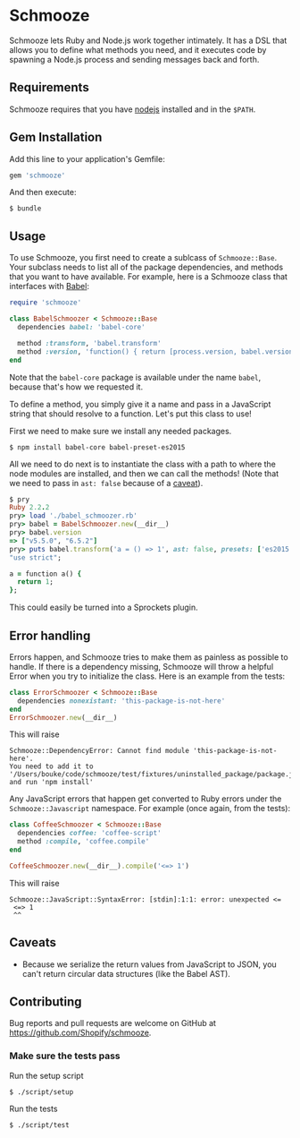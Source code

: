 # Schmooze

Schmooze lets Ruby and Node.js work together intimately. It has a DSL that allows you to define what methods you need, and it executes code by spawning a Node.js process and sending messages back and forth.

## Requirements

Schmooze requires that you have [nodejs](https://nodejs.org/en/) installed and in the `$PATH`.

## Gem Installation

Add this line to your application's Gemfile:

```ruby
gem 'schmooze'
```

And then execute:

    $ bundle

## Usage

To use Schmooze, you first need to create a sublcass of `Schmooze::Base`. Your subclass needs to list all of the package dependencies, and methods that you want to have available. For example, here is a Schmooze class that interfaces with [Babel](https://babeljs.io/):

```ruby
require 'schmooze'

class BabelSchmoozer < Schmooze::Base
  dependencies babel: 'babel-core'

  method :transform, 'babel.transform'
  method :version, 'function() { return [process.version, babel.version]; }'
end
```

Note that the `babel-core` package is available under the name `babel`, because that's how we requested it.

To define a method, you simply give it a name and pass in a JavaScript string that should resolve to a function. Let's put this class to use!

First we need to make sure we install any needed packages.

`$ npm install babel-core babel-preset-es2015`

All we need to do next is to instantiate the class with a path to where the node modules are installed, and then we can call the methods! (Note that we need to pass in `ast: false` because of a [caveat](#caveats)).

```ruby
$ pry
Ruby 2.2.2
pry> load './babel_schmoozer.rb'
pry> babel = BabelSchmoozer.new(__dir__)
pry> babel.version
=> ["v5.5.0", "6.5.2"]
pry> puts babel.transform('a = () => 1', ast: false, presets: ['es2015'])['code']
"use strict";

a = function a() {
  return 1;
};
```

This could easily be turned into a Sprockets plugin.

## Error handling

Errors happen, and Schmooze tries to make them as painless as possible to handle. If there is a dependency missing, Schmooze will throw a helpful Error when you try to initialize the class. Here is an example from the tests:

```ruby
class ErrorSchmoozer < Schmooze::Base
  dependencies nonexistant: 'this-package-is-not-here'
end
ErrorSchmoozer.new(__dir__)
```

This will raise

```
Schmooze::DependencyError: Cannot find module 'this-package-is-not-here'.
You need to add it to '/Users/bouke/code/schmooze/test/fixtures/uninstalled_package/package.json' and run 'npm install'
```

Any JavaScript errors that happen get converted to Ruby errors under the `Schmooze::Javascript` namespace. For example (once again, from the tests):

```ruby
class CoffeeSchmoozer < Schmooze::Base
  dependencies coffee: 'coffee-script'
  method :compile, 'coffee.compile'
end

CoffeeSchmoozer.new(__dir__).compile('<=> 1')
```

This will raise

```
Schmooze::JavaScript::SyntaxError: [stdin]:1:1: error: unexpected <=
 <=> 1
 ^^
```

## Caveats

* Because we serialize the return values from JavaScript to JSON, you can't return circular data structures (like the Babel AST).

## Contributing

Bug reports and pull requests are welcome on GitHub at https://github.com/Shopify/schmooze.

### Make sure the tests pass

Run the setup script

```
$ ./script/setup
```

Run the tests

```
$ ./script/test
```
